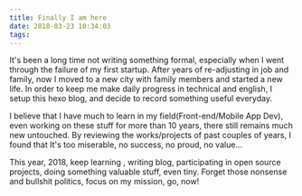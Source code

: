 ```yaml
---
title: Finally I am here
date: 2018-03-23 10:34:03
tags:
---
```


It's been a long time not writing something formal, especially when I went through the failure of my first startup. After years of re-adjusting in job and family, now I moved to a new city with family members and started a new life. In order to keep me make daily progress in technical and english, I setup this hexo blog, and decide to record something useful everyday.


I believe that I have much to learn in my field(Front-end/Mobile App Dev), even working on these stuff for more than 10 years, there still remains much new untouched. By reviewing the works/projects of past couples of years, I found that It's too miserable, no success, no proud, no value...


This year, 2018, keep learning , writing blog, participating in open source projects, doing something valuable stuff, even tiny. Forget those nonsense and bullshit politics, focus on my mission, go, now!
